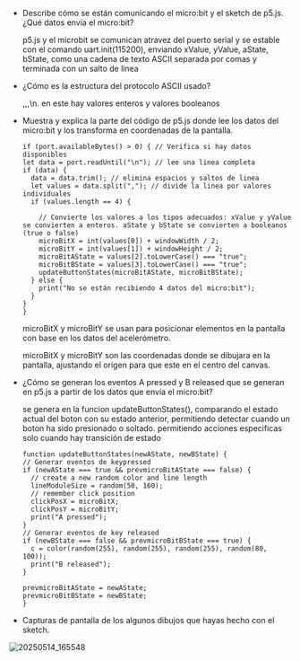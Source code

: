 - Describe cómo se están comunicando el micro:bit y el sketch de p5.js. ¿Qué datos envía el micro:bit?

  p5.js y el microbit se comunican atravez del puerto serial y se estable con el comando uart.init(115200), enviando  xValue, yValue,
  aState, bState,  como una cadena de texto ASCII separada por comas y terminada con un salto de linea

- ¿Cómo es la estructura del protocolo ASCII usado?

  <xValue>,<yValue>,<aState>,<bState>\n. en este hay valores enteros y valores booleanos

- Muestra y explica la parte del código de p5.js donde lee los datos del micro:bit y los transforma en coordenadas de la pantalla.

  ````
  if (port.availableBytes() > 0) { // Verifica si hay datos disponibles
  let data = port.readUntil("\n"); // lee una linea completa
  if (data) {
    data = data.trim(); // elimina espacios y saltos de linea 
    let values = data.split(","); // divide la linea por valores individuales
    if (values.length == 4) {

      // Convierte los valores a los tipos adecuados: xValue y yValue se convierten a enteros. aState y bState se convierten a booleanos (true o false)
      microBitX = int(values[0]) + windowWidth / 2;
      microBitY = int(values[1]) + windowHeight / 2;
      microBitAState = values[2].toLowerCase() === "true";
      microBitBState = values[3].toLowerCase() === "true";
      updateButtonStates(microBitAState, microBitBState);
    } else {
      print("No se están recibiendo 4 datos del micro:bit");
    }
  }
  }

  ````
  microBitX y microBitY se usan para posicionar elementos en la pantalla con base en los datos del acelerómetro.
  
  microBitX y microBitY son las coordenadas donde se dibujara en la pantalla, ajustando el origen para que este en el centro del canvas.

- ¿Cómo se generan los eventos A pressed y B released que se generan en p5.js a partir de los datos que envía el micro:bit?

  se genera en la funcion updateButtonStates(), comparando el estado actual del boton con su estado anterior, permitiendo detectar cuando
  un boton ha sido presionado o soltado. permitiendo acciones especificas solo cuando hay transición de estado

  ```
  function updateButtonStates(newAState, newBState) {
  // Generar eventos de keypressed
  if (newAState === true && prevmicroBitAState === false) {
    // create a new random color and line length
    lineModuleSize = random(50, 160);
    // remember click position
    clickPosX = microBitX;
    clickPosY = microBitY;
    print("A pressed");
  }
  // Generar eventos de key released
  if (newBState === false && prevmicroBitBState === true) {
    c = color(random(255), random(255), random(255), random(80, 100));
    print("B released");
  }

  prevmicroBitAState = newAState;
  prevmicroBitBState = newBState;
  }
  ```

- Capturas de pantalla de los algunos dibujos que hayas hecho con el sketch.

![20250514_165548](https://github.com/user-attachments/assets/4a609821-fce3-4c84-bb7b-ecae7b206a27) 

